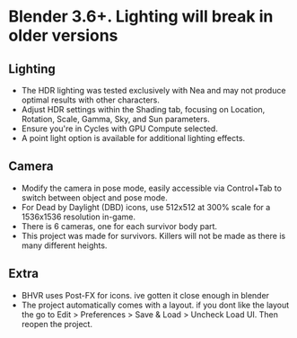 # Blender 3.6+. Lighting will break in older versions

## Lighting

- The HDR lighting was tested exclusively with Nea and may not produce optimal results with other characters.
- Adjust HDR settings within the Shading tab, focusing on Location, Rotation, Scale, Gamma, Sky, and Sun parameters.
- Ensure you're in Cycles with GPU Compute selected.
- A point light option is available for additional lighting effects.

## Camera

- Modify the camera in pose mode, easily accessible via Control+Tab to switch between object and pose mode.
- For Dead by Daylight (DBD) icons, use 512x512 at 300% scale for a 1536x1536 resolution in-game.
- There is 6 cameras, one for each survivor body part.
- This project was made for survivors. Killers will not be made as there is many different heights.

## Extra

- BHVR uses Post-FX for icons. ive gotten it close enough in blender
- The project automatically comes with a layout. if you dont like the layout the go to Edit > Preferences > Save & Load > Uncheck Load UI. Then reopen the project.
